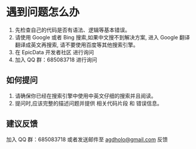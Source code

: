 # 遇到问题怎么办

1. 先检查自己的代码是否有语法、逻辑等基本错误。 
2. 请使用 Google 或者 Bing 搜索,如果中文搜不到解决方案, 进入 Google 翻译 翻译成英文再搜索, 请不要使用百度等其他搜索引擎。 
3. 在 EpicData 开发者社区 进行询问 
4. 加入 QQ 群：685083718 进行询问

## 如何提问

1. 请确保你已经在搜索引擎中使用中英文仔细的搜索并且阅读。 
2. 提问时,应该完整的描述问题并提供 相关代码片段 和 错误信息。 

## 建议反馈

加入 QQ 群：685083718 或者发送邮件至 agdholo@gmail.com 反馈